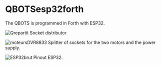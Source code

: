 # QBOTSesp32forth
The QBOTS is programmed in Forth with ESP32.


![Qrepartit](https://github.com/photoplane/QBOTSesp32forth/assets/31778273/8ca08613-669d-4d2e-94df-56c64b171388)
Socket distributor

![moteursDVR8833](https://github.com/photoplane/QBOTSesp32forth/assets/31778273/43744207-1cd8-4dd5-a8ed-a34189fe79ba)
Splitter of sockets for the two motors and the power supply.

![ESP32brut](https://github.com/photoplane/QBOTSesp32forth/assets/31778273/79d77211-6610-4cb5-91fc-05988d5de76d)
Pinout ESP32.


